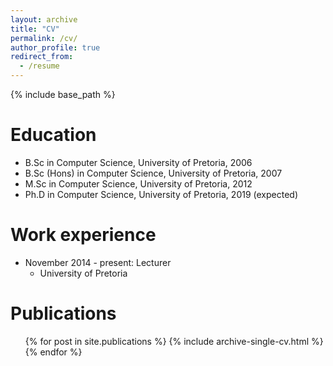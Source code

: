 ```yaml
---
layout: archive
title: "CV"
permalink: /cv/
author_profile: true
redirect_from:
  - /resume
---
```


{% include base_path %}

Education
======
* B.Sc in Computer Science, University of Pretoria, 2006
* B.Sc (Hons) in Computer Science, University of Pretoria, 2007
* M.Sc in Computer Science, University of Pretoria, 2012
* Ph.D in Computer Science, University of Pretoria, 2019 (expected)

Work experience
======
* November 2014 - present: Lecturer
  * University of Pretoria
  
Publications
======
  <ul>{% for post in site.publications %}
    {% include archive-single-cv.html %}
  {% endfor %}</ul>
  
